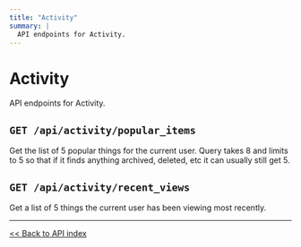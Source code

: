```yaml
---
title: "Activity"
summary: |
  API endpoints for Activity.
---
```


# Activity

API endpoints for Activity.

## `GET /api/activity/popular_items`

Get the list of 5 popular things for the current user. Query takes 8 and limits to 5 so that if it
  finds anything archived, deleted, etc it can usually still get 5.

## `GET /api/activity/recent_views`

Get a list of 5 things the current user has been viewing most recently.

---

[<< Back to API index](../api-documentation.md)

